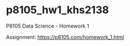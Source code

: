 # p8105_hw1_khs2138
P8105 Data Science - Homework 1 

Assignment: https://p8105.com/homework_1.html
